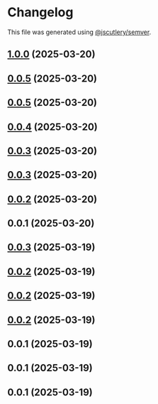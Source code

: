 # Changelog

This file was generated using [@jscutlery/semver](https://github.com/jscutlery/semver).

## [1.0.0](https://github.com/vietnguyen97/nx-boilerplate/compare/shared-utils-0.0.5...shared-utils-1.0.0) (2025-03-20)

## [0.0.5](https://github.com/vietnguyen97/nx-boilerplate/compare/shared-utils-0.0.4...shared-utils-0.0.5) (2025-03-20)




## [0.0.5](https://github.com/vietnguyen97/nx-boilerplate/compare/shared-utils-0.0.4...shared-utils-0.0.5) (2025-03-20)




## [0.0.4](https://github.com/vietnguyen97/nx-boilerplate/compare/shared-utils-0.0.3...shared-utils-0.0.4) (2025-03-20)




## [0.0.3](https://github.com/vietnguyen97/nx-boilerplate/compare/shared-utils-0.0.2...shared-utils-0.0.3) (2025-03-20)




## [0.0.3](https://github.com/vietnguyen97/nx-boilerplate/compare/shared-utils-0.0.2...shared-utils-0.0.3) (2025-03-20)




## [0.0.2](https://github.com/vietnguyen97/nx-boilerplate/compare/shared-utils-0.0.1...shared-utils-0.0.2) (2025-03-20)




## 0.0.1 (2025-03-20)




## [0.0.3](https://github.com/vietnguyen97/nx-boilerplate/compare/shared-utils-0.0.2...shared-utils-0.0.3) (2025-03-19)




## [0.0.2](//compare/shared-utils-0.0.1...shared-utils-0.0.2) (2025-03-19)




## [0.0.2](//compare/shared-utils-0.0.1...shared-utils-0.0.2) (2025-03-19)




## [0.0.2](//compare/shared-utils-0.0.1...shared-utils-0.0.2) (2025-03-19)




## 0.0.1 (2025-03-19)




## 0.0.1 (2025-03-19)




## 0.0.1 (2025-03-19)
